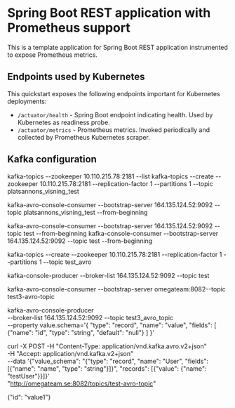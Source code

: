 # Spring Boot REST application with Prometheus support

This is a template application for Spring Boot REST application instrumented to
expose Prometheus metrics.

## Endpoints used by Kubernetes

This quickstart exposes the following endpoints important for Kubernetes deployments:
- `/actuator/health` - Spring Boot endpoint indicating health. Used by Kubernetes as readiness probe.
- `/actuator/metrics` - Prometheus metrics. Invoked periodically and collected by Prometheus Kubernetes scraper.


## Kafka configuration

kafka-topics --zookeeper 10.110.215.78:2181 --list
kafka-topics --create --zookeeper 10.110.215.78:2181 --replication-factor 1 --partitions 1 --topic platsannons_visning_test

kafka-avro-console-consumer --bootstrap-server 164.135.124.52:9092 --topic platsannons_visning_test --from-beginning 

kafka-avro-console-consumer --bootstrap-server 164.135.124.52:9092 --topic test --from-beginning 
kafka-console-consumer --bootstrap-server 164.135.124.52:9092 --topic test --from-beginning 

kafka-topics --create --zookeeper 10.110.215.78:2181 --replication-factor 1 --partitions 1 --topic test_avro

kafka-console-producer --broker-list 164.135.124.52:9092 --topic test

kafka-avro-console-consumer --bootstrap-server omegateam:8082--topic test3-avro-topic

kafka-avro-console-producer \
--broker-list 164.135.124.52:9092 --topic test3_avro_topic \
--property value.schema='{ "type": "record", "name": "value", "fields": [ {"name": "id", "type": "string", "default": "null"} ] }'

curl -X POST -H "Content-Type: application/vnd.kafka.avro.v2+json" \
      -H "Accept: application/vnd.kafka.v2+json" \
      --data '{"value_schema": "{\"type\": \"record\", \"name\": \"User\", \"fields\": [{\"name\": \"name\", \"type\": \"string\"}]}", "records": [{"value": {"name": "testUser"}}]}' \
      "http://omegateam.se:8082/topics/test-avro-topic"


{"id": "value1"}



